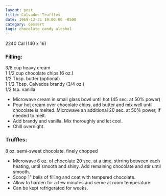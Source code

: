 ```yaml
---
layout: post
title: Calvados Truffles
date: 1969-12-31 19:00:00 -0500
category: dessert
tags: chocolate candy alcohol
---
```

2240 Cal (140 x 16)
  
### Filling:

3/8 cup heavy cream  
1 1/2 cup chocolate chips (6 oz.)  
1/2 Tbsp. butter (optional)  
1 1/2 Tbsp. Calvados brandy (3/4 oz.)  
1/2 tsp. vanilla  

* Microwave cream in small glass bowl until hot (45 sec. at 50% power)
* Pour hot cream over chocolate chips, add butter and mix well until chocolate is melted. Microwave an additional 20 sec. at 50% power, if needed to melt.
* Add brandy and vanilla. Mix thoroughly and let cool.
* Chill overnight.

### Truffles:

8 oz. semi-sweet chocolate, finely chopped

* Microwave 6 oz. of chocolate 20 sec. at a time, stirring between each heating, until smooth and shiny. Add remaining chocolate and stir until smooth.
* Scoop 1" balls of filling and coat with tempered chocolate.
* Allow to harden for a few minutes and serve at room temperature.
* Can be kept refrigerated for weeks.

